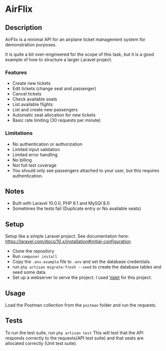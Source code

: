 # AirFlix

## Description

AirFlix is a minimal API for an airplane ticket management system for demonstration purposes. 

It is quite a bit over-engineered for the scope of this task, but it is a good example of how to structure a larger Laravel project.

### Features
- Create new tickets
- Edit tickets (change seat and passenger)
- Cancel tickets
- Check available seats
- List available flights
- List and create new passengers
- Automatic seat allocation for new tickets
- Basic rate limiting (30 requests per minute)

### Limitations
- No authentication or authorization
- Limited input validation
- Limited error handling
- No billing
- Not full test coverage
- You should only see passengers attached to your user, but this requires authentication.

## Notes

- Built with Laravel 10.0.0, PHP 8.1 and MySQl 8.0
- Sometimes the tests fail (Duplicate entry or No available seats)

## Setup

Setup like a simple Laravel project. See documentation here: https://laravel.com/docs/10.x/installation#initial-configuration

- Clone the repository
- Run `composer install`
- Copy the `.env.example` file to `.env` and set the database credentials.
- run `php artisan migrate:fresh --seed` to create the database tables and seed some data.
- Set up a webserver to serve the project. I used [Valet](https://laravel.com/docs/10.x/valet) for this project.

## Usage

Load the Postman collection from the `postman` folder and run the requests.

## Tests

To run the test suite, run `php artisan test`
This will test that the API responds correctly to the requests(API test suite) and that seats are allocated correctly (Unit test suite).

